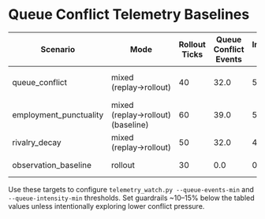 # Queue Conflict Telemetry Baselines

| Scenario | Mode | Rollout Ticks | Queue Conflict Events | Intensity Sum | Notes |
| --- | --- | --- | --- | --- | --- |
| queue_conflict | mixed (replay→rollout) | 40 | 32.0 | 52.75 | Captured via `capture_rollout.py` then `run_training.py --mode mixed`; log `artifacts/phase4/queue_conflict/ppo_mixed.jsonl`. |
| employment_punctuality | mixed (replay→rollout) (baseline) | 60 | 39.0 | 58.50 | Baseline for employment scenario; log `artifacts/phase4/employment_punctuality/ppo_mixed.jsonl`. |
| rivalry_decay | mixed (replay→rollout) | 50 | 32.0 | 48.00 | Rivalry scenario; log `artifacts/phase4/rivalry_decay/ppo_mixed.jsonl`. |
| observation_baseline | rollout | 30 | 0.0 | 0.00 | Control scenario; log `artifacts/phase4/observation_baseline/ppo_rollout.jsonl`. |

Use these targets to configure `telemetry_watch.py --queue-events-min` and
`--queue-intensity-min` thresholds. Set guardrails ~10–15% below the tabled values unless
intentionally exploring lower conflict pressure.
